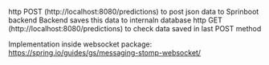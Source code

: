 http POST (http://localhost:8080/predictions) to post json data to Sprinboot backend
Backend saves this data to internaln database
http GET (http://localhost:8080/predictions) to check data saved in last POST method


Implementation inside websocket package:
https://spring.io/guides/gs/messaging-stomp-websocket/